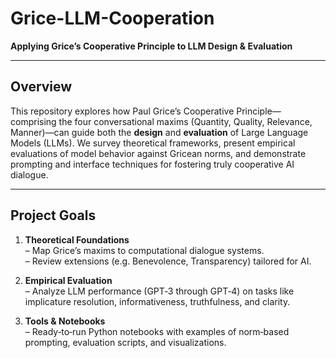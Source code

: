 # Grice-LLM-Cooperation

**Applying Grice’s Cooperative Principle to LLM Design & Evaluation**

---

## Overview

This repository explores how Paul Grice’s Cooperative Principle—comprising the four conversational maxims (Quantity, Quality, Relevance, Manner)—can guide both the **design** and **evaluation** of Large Language Models (LLMs). We survey theoretical frameworks, present empirical evaluations of model behavior against Gricean norms, and demonstrate prompting and interface techniques for fostering truly cooperative AI dialogue.

---

## Project Goals

1. **Theoretical Foundations**  
   – Map Grice’s maxims to computational dialogue systems.  
   – Review extensions (e.g. Benevolence, Transparency) tailored for AI.

2. **Empirical Evaluation**  
   – Analyze LLM performance (GPT‑3 through GPT‑4) on tasks like implicature resolution, informativeness, truthfulness, and clarity.

3. **Tools & Notebooks**  
   – Ready‑to‑run Python notebooks with examples of norm‑based prompting, evaluation scripts, and visualizations.  
